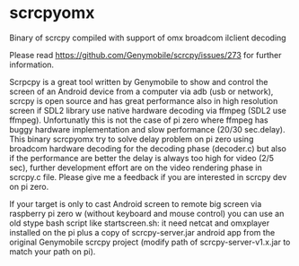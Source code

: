 # scrcpyomx
Binary of scrcpy compiled with support of omx broadcom ilclient decoding

Please read https://github.com/Genymobile/scrcpy/issues/273 for further information.

Scrpcpy is a great tool written by Genymobile to show  and control the screen of an Android device from a computer via adb (usb
or network), scrcpy is open source and has great performance also in high resolution screen if SDL2 library use native hardware
decoding via ffmpeg (SDL2 use ffmpeg).
Unfortunatly this is not the case of pi zero where ffmpeg has buggy hardware implementation and slow performance (20/30 sec.delay).
This binary scrcpyomx try to solve delay problem on pi zero using broadcom hardware decoding for the decoding phase (decoder.c) but
also if the performance are better the delay is always too high for video (2/5 sec), further development effort are on the video
rendering phase in scrcpy.c file.
Please give me a feedback if you are interested in scrcpy dev on pi zero.

If your target is only to cast Android screen to remote big screen via raspberry pi zero w  (without keyboard and mouse control)
you can use an old stype bash script like startscreen.sh: it need netcat and omxplayer installed on the pi plus a copy of 
scrcpy-server.jar android app from the original Genymobile scrcpy project (modify path of scrcpy-server-v1.x.jar to match your
path on pi).
